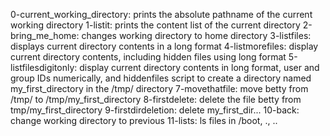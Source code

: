 0-current_working_directory: prints the absolute pathname of the current working directory
1-listit: prints the content list of the current directory
2-bring_me_home: changes working directory to home directory
3-listfiles: displays current directory contents in a long format
4-listmorefiles: display current directory contents, including hidden files using long format
5-listfilesdigitonly: display current directory contents in long format, user and group IDs numerically, and hiddenfiles
script to create a directory named my_first_directory in the /tmp/ directory
7-movethatfile: move betty from /tmp/ to /tmp/my_first_directory
8-firstdelete: delete the file betty from tmp/my_first_directory
9-firstdirdeletion: delete my_first_dir...
10-back: change working directory to previous
11-lists: ls files in /boot, ., ..

